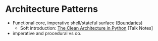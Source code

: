 # Architecture Patterns

* Functional core, imperative shell/stateful surface \([Boundaries](https://www.destroyallsoftware.com/talks/boundaries)\)
  * Soft introduction: [The Clean Architecture in Python](https://www.youtube.com/watch?v=DJtef410XaM) \[Talk Notes\]
* imperative and procedural vs oo.



